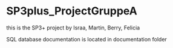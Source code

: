 # SP3plus_ProjectGruppeA

this is the SP3+ project by Israa, Martin, Berry, Felicia

SQL database documentation is located in documentation folder 
